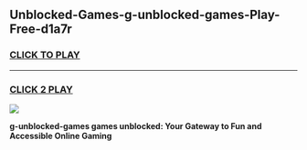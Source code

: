 
## Unblocked-Games-g-unblocked-games-Play-Free-d1a7r
<h3>
<a href="https://premium76.site?title=g-unblocked-games&ref=19M">CLICK TO PLAY</a></h3>
<hr>

<h3>
<a href="https://premium76.site?title=g-unblocked-games&ref=19M">CLICK 2 PLAY</a>
  
</h3>

<a href="https://premium76.site?title=g-unblocked-games&ref=19M"><img src="https://clearcache.store/games.png"></a>


**g-unblocked-games games unblocked: Your Gateway to Fun and Accessible Online Gaming**
